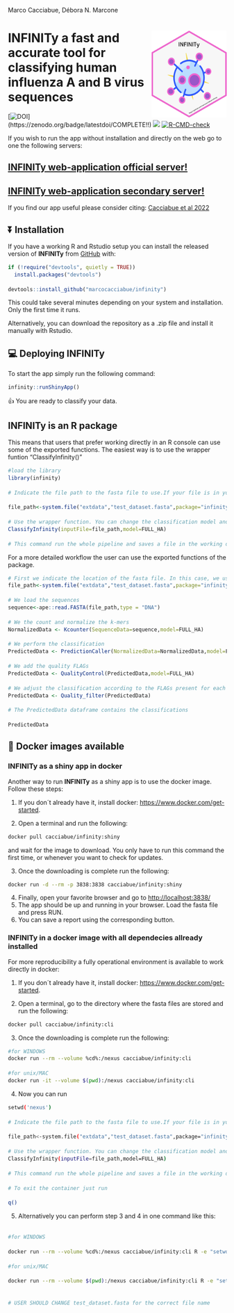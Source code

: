 Marco Cacciabue, Débora N. Marcone

<!-- README.md is generated from README.Rmd. Please edit that file -->

# **INFINITy** <img src='man/figures/hex.png' style="float:right; height:200px;" /> a fast and accurate tool for classifying human influenza A and B virus sequences

<!-- badges: start -->

[![DOI](https://zenodo.org/badge/COMPLETE!!)](https://zenodo.org/badge/latestdoi/COMPLETE!!)
[![](https://img.shields.io/badge/lifecycle-experimental-orange.svg)](https://www.tidyverse.org/lifecycle/#experimental)
[![R-CMD-check](https://github.com/marcocacciabue/infinity/workflows/R-CMD-check/badge.svg)](https://github.com/marcocacciabue/infinity/actions)
<!-- badges: end -->

If you wish to run the app without installation and directly on the web
go to one the following servers:

## [INFINITy web-application official server!](https://infinity.unlu.edu.ar/)

## [INFINITy web-application secondary server!](https://cacciabue.shinyapps.io/infinity/)

If you find our app useful please consider citing: [Cacciabue et al
2022](https://www.biorxiv.org/)

## :arrow_double_down: Installation

If you have a working R and Rstudio setup you can install the released
version of **INFINITy** from [GitHub](https://github.com/) with:

``` r
if (!require("devtools", quietly = TRUE))
  install.packages("devtools")
  
devtools::install_github("marcocacciabue/infinity")
```

This could take several minutes depending on your system and
installation. Only the first time it runs.

Alternatively, you can download the repository as a .zip file and
install it manually with Rstudio.

## :computer: Deploying **INFINITy**

To start the app simply run the following command:

``` r
infinity::runShinyApp()
```

:+1: You are ready to classify your data.

## **INFINITy** is an R package

This means that users that prefer working directly in an R console can
use some of the exported functions. The easiest way is to use the
wrapper funtion “ClassifyInfinity()”

``` r
#load the library
library(infinity)

# Indicate the file path to the fasta file to use.If your file is in your working directory you need to simply indicate the file name. In this case, we use a test file provided with the package itself. 

file_path<-system.file("extdata","test_dataset.fasta",package="infinity")

# Use the wrapper function. You can change the classification model and pass other arguments
ClassifyInfinity(inputFile=file_path,model=FULL_HA)

# This command run the whole pipeline and saves a file in the working directory a "Results.csv" by default. You can change the name file setting the "outputFile" parameter.
```

For a more detailed workflow the user can use the exported functions of
the package.

``` r
# First we indicate the location of the fasta file. In this case, we use a test file provided with the package itself.
file_path<-system.file("extdata","test_dataset.fasta",package="infinity")

# We load the sequences
sequence<-ape::read.FASTA(file_path,type = "DNA")

# We the count and normalize the k-mers
NormalizedData <- Kcounter(SequenceData=sequence,model=FULL_HA)

# We perform the classification
PredictedData <- PredictionCaller(NormalizedData=NormalizedData,model=FULL_HA)

# We add the quality FLAGs
PredictedData <- QualityControl(PredictedData,model=FULL_HA)

# We adjust the classification according to the FLAGs present for each sample:
PredictedData <- Quality_filter(PredictedData)

# The PredictedData dataframe contains the classifications

PredictedData
```

## :whale: Docker images available

### **INFINITy** as a shiny app in docker

Another way to run **INFINITy** as a shiny app is to use the docker
image. Follow these steps:

1.  If you don´t already have it, install docker:
    <https://www.docker.com/get-started>.

2.  Open a terminal and run the following:

``` bash
docker pull cacciabue/infinity:shiny
```

and wait for the image to download. You only have to run this command
the first time, or whenever you want to check for updates.

3.  Once the downloading is complete run the following:

``` bash
docker run -d --rm -p 3838:3838 cacciabue/infinity:shiny
```

4.  Finally, open your favorite browser and go to
    <http://localhost:3838/>
5.  The app should be up and running in your browser. Load the fasta
    file and press RUN.
6.  You can save a report using the corresponding button.

### **INFINITy** in a docker image with all dependecies allready installed

For more reproducibility a fully operational environment is available to
work directly in docker:

1.  If you don´t already have it, install docker:
    <https://www.docker.com/get-started>.

2.  Open a terminal, go to the directory where the fasta files are
    stored and run the following:

``` bash
docker pull cacciabue/infinity:cli
```

3.  Once the downloading is complete run the following:

``` bash
#for WINDOWS 
docker run --rm --volume %cd%:/nexus cacciabue/infinity:cli

#for unix/MAC
docker run -it --volume $(pwd):/nexus cacciabue/infinity:cli
```

4.  Now you can run

``` bash
setwd('nexus')

# Indicate the file path to the fasta file to use.If your file is in your working directory you need to simply indicate the file name. In this case, we use a test file provided with the package itself. 

file_path<-system.file("extdata","test_dataset.fasta",package="infinity")

# Use the wrapper function. You can change the classification model and pass other arguments
ClassifyInfinity(inputFile=file_path,model=FULL_HA)

# This command run the whole pipeline and saves a file in the working directory a "Results.csv" by default. You can change the name file setting the "outputFile" parameter.

# To exit the container just run

q()
```

5.  Alternatively you can perform step 3 and 4 in one command like this:

``` bash

#for WINDOWS 

docker run --rm --volume %cd%:/nexus cacciabue/infinity:cli R -e "setwd('nexus');library('infinity');ClassifyInfinity(inputFile='test_dataset.fasta',model=FULL_HA)"

#for unix/MAC

docker run --rm --volume $(pwd):/nexus cacciabue/infinity:cli R -e "setwd('nexus');library('infinity');ClassifyInfinity(inputFile='test_dataset.fasta',model=FULL_HA)"


# USER SHOULD CHANGE test_dataset.fasta for the correct file name
```

